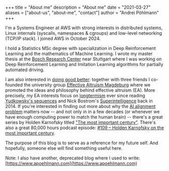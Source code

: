 +++
title = "About me"
description = "About me"
date = "2021-03-27"
aliases = ["about-us", "about-me", "contact"]
author = "Andrei Pöhlmann"
+++


I'm a Systems Engineer at AWS with strong interests in distributed systems, 
Linux internals (syscalls, namespaces & cgroups) and low-level networking (TCP/IP stack). I joined AWS in October 2024.

I hold a Statistics MSc degree with specialization in Deep Reinforcement Learning
and the mathematics of Machine Learning. I wrote my master thesis at the [Bosch
Research Center](https://www.bosch.de/en/our-company/bosch-in-germany/renningen/) 
near Stuttgart where I was working on Deep Reinforcement Learning and Imitation 
Learning algorithms for partially automated driving.

I am also interested in [doing good better](https://www.effectivealtruism.org/doing-good-better/): 
together with three friends I co-founded the university group [Effective Altruism Magdeburg](https://www.facebook.com/eamagdeburg/)
where we promoted the ideas and philosophy behind effective altruism (EA). More precisely, my EA interests focus on [longtermism](https://forum.effectivealtruism.org/tag/longtermism) ever
since reading [Yudkowsky's sequences](https://www.lesswrong.com/tag/sequences) and 
Nick Bostrom's [Superintelligence](https://en.wikipedia.org/wiki/Superintelligence:_Paths,_Dangers,_Strategies) 
back in 2014. If you're interested in finding out more about why the 
[AI alignment problem](https://www.lesswrong.com/posts/ZeE7EKHTFMBs8eMxn/clarifying-ai-alignment)
matters now -- and not only in in a few decades (or whenever we have enough computing power to match the human brain) -- 
there's a great series by Holden Karnofsky titled 
["The most important century"](https://www.cold-takes.com/roadmap-for-the-most-important-century-series/). There's also
a great 80,000 hours podcast episode: 
[#109 – Holden Karnofsky on the most important century](https://80000hours.org/podcast/episodes/holden-karnofsky-most-important-century/).


The purpose of this blog is to serve as a reference for my future self. And hopefully, someone else will find something useful here.

Note: I also have another, deprecated blog where I used to write: [https://www.apoehlmann.com](https://www.apoehlmann.com)
